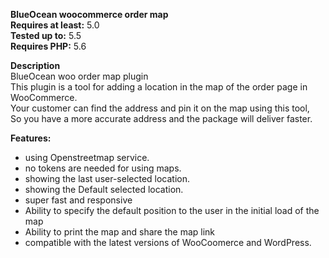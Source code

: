 **BlueOcean woocommerce order map**<br>
**Requires at least:** 5.0 <br>
**Tested up to:** 5.5 <br>
**Requires PHP:** 5.6 <br>

**Description** <br>
BlueOcean woo order map plugin <br>
This plugin is a tool for adding a location in the map of the order page in WooCommerce. <br>
Your customer can find the address and pin it on the map using this tool, <br>
So you have a more accurate address and the package will deliver faster.  <br>

**Features:**
- using Openstreetmap service.
- no tokens are needed for using maps.
- showing the last user-selected location.
- showing the Default selected location.
- super fast and responsive
- Ability to specify the default position to the user in the initial load of the map
- Ability to print the map and share the map link
- compatible with the latest versions of WooCoomerce and WordPress.